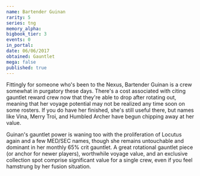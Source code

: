 ```yaml
---
name: Bartender Guinan
rarity: 5
series: tng
memory_alpha:
bigbook_tier: 3
events: 0
in_portal:
date: 06/06/2017
obtained: Gauntlet
mega: false
published: true
---
```


Fittingly for someone who's been to the Nexus, Bartender Guinan is a crew somewhat in purgatory these days. There's a cost associated with citing gauntlet reward crew now that they're able to drop after rotating out, meaning that her voyage potential may not be realized any time soon on some rosters. If you do have her finished, she's still useful there, but names like Vina, Merry Troi, and Humbled Archer have begun chipping away at her value.

Guinan's gauntlet power is waning too with the proliferation of Locutus again and a few MED/SEC names, though she remains untouchable and dominant in her monthly 65% crit gauntlet. A great rotational gauntlet piece (or anchor for newer players), worthwhile voyage value, and an exclusive collection spot comprise significant value for a single crew, even if you feel hamstrung by her fusion situation.
